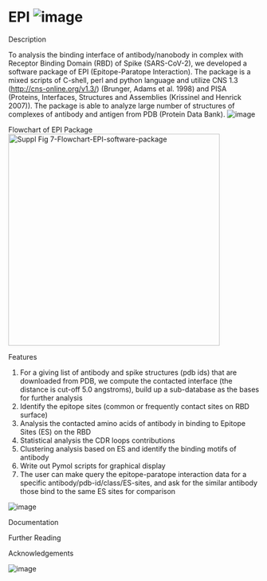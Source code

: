 # EPI ![image](https://user-images.githubusercontent.com/75588673/224588219-5080cb8f-83c0-4d87-86ac-88bada48967d.png)

Description

To analysis the binding interface of antibody/nanobody in complex with Receptor Binding Domain (RBD) of Spike (SARS-CoV-2), we developed a software package of EPI (Epitope-Paratope Interaction).  The package is a mixed scripts of C-shell, perl and python language and utilize CNS 1.3 (http://cns-online.org/v1.3/) (Brunger, Adams et al. 1998) and PISA (Proteins, Interfaces, Structures and Assemblies (Krissinel and Henrick 2007)).  The package is able to analyze large number of structures of complexes of antibody and antigen from PDB (Protein Data Bank).
![image](https://user-images.githubusercontent.com/75588673/224588248-6a721908-05f3-4666-94a2-7e06f913df78.png)

Flowchart of EPI Package
<img width="424" alt="Suppl Fig 7-Flowchart-EPI-software-package" src="https://github.com/jiangj-niaid/EPI/assets/75588673/54fb9f0f-563f-4daa-b3ce-58a71a6b373d">

Features

1.	For a giving list of antibody and spike structures (pdb ids) that are downloaded from PDB,  we compute the contacted interface (the distance is cut-off 5.0 angstroms), build up a sub-database as the bases for further analysis
2.	Identify the epitope sites (common or frequently contact sites on RBD surface)
3.	Analysis the contacted amino acids of antibody in binding to Epitope Sites (ES) on the RBD
4.	Statistical analysis the CDR loops contributions
5.	Clustering analysis based on ES and identify the binding motifs of antibody
6.	Write out Pymol scripts for graphical display
7.	The user can make query the epitope-paratope interaction data for a specific antibody/pdb-id/class/ES-sites, and ask for the similar antibody those bind to the same ES sites for comparison

![image](https://user-images.githubusercontent.com/75588673/224588369-bad6d523-0867-471a-9967-b2e40d6c88d1.png)

Documentation

Further Reading

Acknowledgements

![image](https://user-images.githubusercontent.com/75588673/224588575-0feb7e83-38e0-4d45-ac55-ccfcfec8612d.png)
